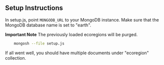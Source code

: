 ## Setup Instructions
In setup.js, point ```MONGODB_URL``` to your MongoDB instance. Make sure that the MongoDB database name is set to "earth".

**Important Note** The previously loaded ecoregions will be purged.

```bash
	mongosh --file setup.js
```

If all went well, you should have multiple documents under "ecoregion" collection.
